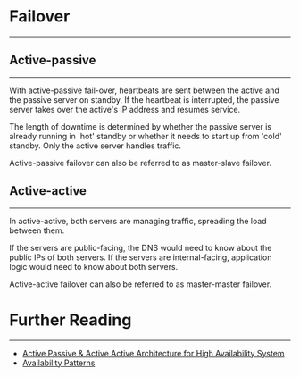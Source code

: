 
# Failover
---

## Active-passive
---
With active-passive fail-over, heartbeats are sent between the active and the passive server on standby. If the heartbeat is interrupted, the passive server takes over the active's IP address and resumes service.

The length of downtime is determined by whether the passive server is already running in 'hot' standby or whether it needs to start up from 'cold' standby. Only the active server handles traffic.

Active-passive failover can also be referred to as master-slave failover.

## Active-active
---
In active-active, both servers are managing traffic, spreading the load between them.

If the servers are public-facing, the DNS would need to know about the public IPs of both servers. If the servers are internal-facing, application logic would need to know about both servers.

Active-active failover can also be referred to as master-master failover.

# Further Reading
---
* [Active Passive & Active Active Architecture for High Availability System](https://www.geeksforgeeks.org/active-passive-active-active-architecture-for-high-availability-system/)
* [Availability Patterns](https://github.com/donnemartin/system-design-primer?tab=readme-ov-file#availability-patterns)
